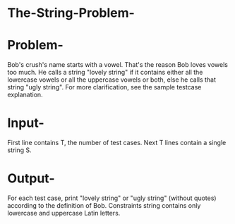 # The-String-Problem-
# Problem-
Bob's crush's name starts with a vowel. That's the reason Bob loves vowels too much. He calls a string "lovely string" if it contains either all the lowercase vowels or all the uppercase vowels or both, else he calls that string "ugly string".   For more clarification, see the sample testcase explanation. 
# Input-  
First line contains T, the number of test cases. Next T lines contain a single string S. 
# Output-
For each test case, print "lovely string" or "ugly string"  (without quotes)  according to the definition of Bob.  Constraints  string contains only lowercase and uppercase Latin letters. 
